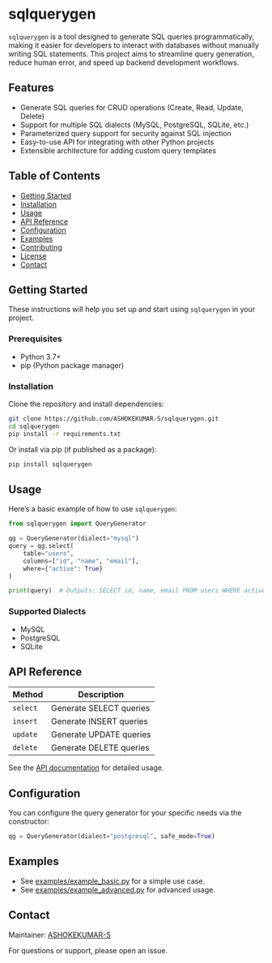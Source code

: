 # sqlquerygen

`sqlquerygen` is a tool designed to generate SQL queries programmatically, making it easier for developers to interact with databases without manually writing SQL statements. This project aims to streamline query generation, reduce human error, and speed up backend development workflows.

## Features

- Generate SQL queries for CRUD operations (Create, Read, Update, Delete)
- Support for multiple SQL dialects (MySQL, PostgreSQL, SQLite, etc.)
- Parameterized query support for security against SQL injection
- Easy-to-use API for integrating with other Python projects
- Extensible architecture for adding custom query templates

## Table of Contents

- [Getting Started](#getting-started)
- [Installation](#installation)
- [Usage](#usage)
- [API Reference](#api-reference)
- [Configuration](#configuration)
- [Examples](#examples)
- [Contributing](#contributing)
- [License](#license)
- [Contact](#contact)

## Getting Started

These instructions will help you set up and start using `sqlquerygen` in your project.

### Prerequisites

- Python 3.7+
- pip (Python package manager)

### Installation

Clone the repository and install dependencies:

```bash
git clone https://github.com/ASHOKEKUMAR-S/sqlquerygen.git
cd sqlquerygen
pip install -r requirements.txt
```

Or install via pip (if published as a package):

```bash
pip install sqlquerygen
```

## Usage

Here’s a basic example of how to use `sqlquerygen`:

```python
from sqlquerygen import QueryGenerator

qg = QueryGenerator(dialect="mysql")
query = qg.select(
    table="users",
    columns=["id", "name", "email"],
    where={"active": True}
)

print(query)  # Outputs: SELECT id, name, email FROM users WHERE active=1;
```

### Supported Dialects

- MySQL
- PostgreSQL
- SQLite

## API Reference

| Method         | Description                               |
| -------------- | ----------------------------------------- |
| `select`       | Generate SELECT queries                   |
| `insert`       | Generate INSERT queries                   |
| `update`       | Generate UPDATE queries                   |
| `delete`       | Generate DELETE queries                   |

See the [API documentation](docs/API.md) for detailed usage.

## Configuration

You can configure the query generator for your specific needs via the constructor:

```python
qg = QueryGenerator(dialect="postgresql", safe_mode=True)
```

## Examples

- See [examples/example_basic.py](examples/example_basic.py) for a simple use case.
- See [examples/example_advanced.py](examples/example_advanced.py) for advanced usage.



## Contact

Maintainer: [ASHOKEKUMAR-S](https://github.com/ASHOKEKUMAR-S)

For questions or support, please open an issue.
